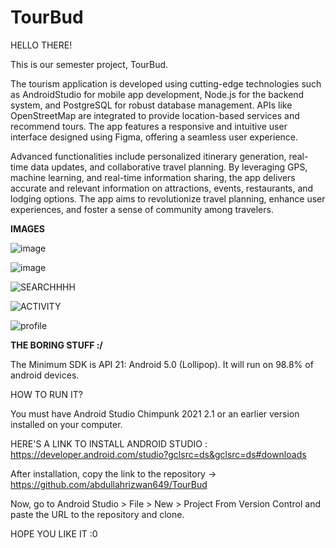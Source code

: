 # TourBud

HELLO THERE!

This is our semester project, TourBud.

The tourism application is developed using cutting-edge technologies such as AndroidStudio for mobile app development, Node.js for the backend system, and PostgreSQL for robust database management. 
APIs like OpenStreetMap are integrated to provide location-based services and recommend tours. The app features a responsive and intuitive user interface designed using Figma, offering a seamless user experience.

Advanced functionalities include personalized itinerary generation, real-time data updates, and collaborative travel planning. 
By leveraging GPS, machine learning, and real-time information sharing, the app delivers accurate and relevant information on attractions, events, restaurants, and lodging options. 
The app aims to revolutionize travel planning, enhance user experiences, and foster a sense of community among travelers.

**IMAGES**

![image](https://github.com/abdullahrizwan649/TourBud/assets/100567651/e55cb466-26d9-440f-acdc-d2c9bab764e5)

![image](https://github.com/abdullahrizwan649/TourBud/assets/100567651/15c9149f-3305-407c-92ca-2db1f7105f60)

![SEARCHHHH](https://github.com/abdullahrizwan649/TourBud/assets/100567651/f3559ddb-05cc-49cb-9d90-3a4075ec8e6b)

![ACTIVITY](https://github.com/abdullahrizwan649/TourBud/assets/100567651/2d2fede7-ff60-478b-94c9-1d92f19a4f2b)

![profile](https://github.com/abdullahrizwan649/TourBud/assets/100567651/6009f437-7fbc-4022-9768-bc78c370fe08)


**THE BORING STUFF :/**

The Minimum SDK is API 21: Android 5.0 (Lollipop). It will run on 98.8% of android devices.


HOW TO RUN IT?

You must have Android Studio Chimpunk 2021 2.1 or an earlier version installed on your computer.

HERE'S A LINK TO INSTALL ANDROID STUDIO : https://developer.android.com/studio?gclsrc=ds&gclsrc=ds#downloads

After installation, copy the link to the repository -> https://github.com/abdullahrizwan649/TourBud

Now, go to Android Studio > File > New > Project From Version Control and paste the URL to the repository and clone.

HOPE YOU LIKE IT :0
